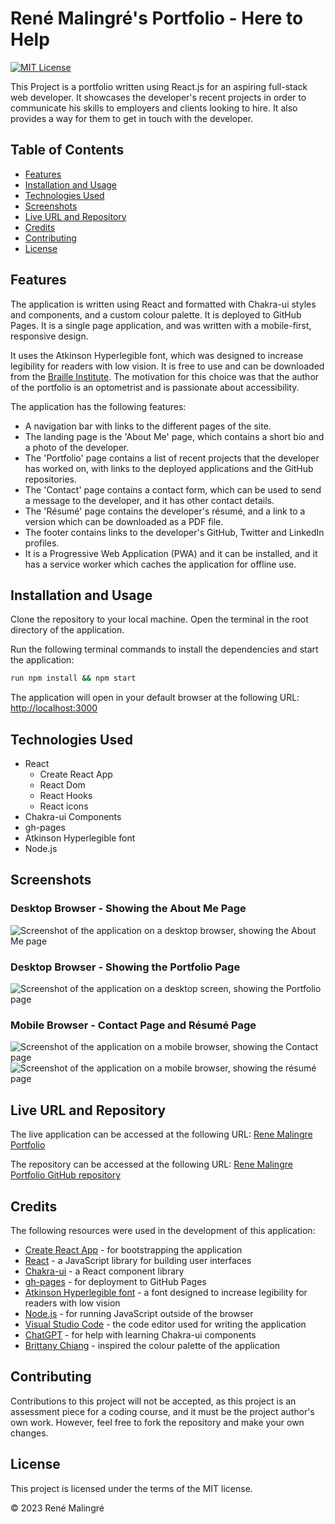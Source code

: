 # René Malingré's Portfolio - Here to Help

 [![MIT License](https://img.shields.io/badge/License-MIT-yellow.svg)](https://opensource.org/licenses/MIT)

This Project is a portfolio written using React.js for an aspiring full-stack web developer. It showcases the developer's recent projects in order to communicate his skills to employers and clients looking to hire. It also provides a way for them to get in touch with the developer.

## Table of Contents

- [Features](#features)
- [Installation and Usage](#installation-and-usage)
- [Technologies Used](#technologies-used)
- [Screenshots](#screenshots)
- [Live URL and Repository](#live-url-and-repository)
- [Credits](#credits)
- [Contributing](#contributing)
- [License](#license)

## Features

 The application is written using React and formatted with Chakra-ui styles and components, and a custom colour palette. It is deployed to GitHub Pages. It is a single page application, and was written with a mobile-first, responsive design.

It uses the Atkinson Hyperlegible font, which was designed to increase legibility for readers with low vision. It is free to use and can be downloaded from the [Braille Institute](https://www.brailleinstitute.org/freefont). The motivation for this choice was that the author of the portfolio is an optometrist and is passionate about accessibility.

The application has the following features:

- A navigation bar with links to the different pages of the site.
- The landing page is the 'About Me' page, which contains a short bio and a photo of the developer.
- The 'Portfolio' page contains a list of recent projects that the developer has worked on, with links to the deployed applications and the GitHub repositories.
- The 'Contact' page contains a contact form, which can be used to send a message to the developer, and it has other contact details.
- The 'Résumé' page contains the developer's résumé, and a link to a version which can be downloaded as a PDF file.
- The footer contains links to the developer's GitHub, Twitter and LinkedIn profiles.
- It is a Progressive Web Application (PWA) and it can be installed, and it has a service worker which caches the application for offline use.

## Installation and Usage

Clone the repository to your local machine. Open the terminal in the root directory of the application.

Run the following terminal commands to install the dependencies and start the application:

```bash
run npm install && npm start
```

The application will open in your default browser at the following URL: [http://localhost:3000](http://localhost:3000)

## Technologies Used

- React
  - Create React App
  - React Dom
  - React Hooks
  - React icons
- Chakra-ui Components
- gh-pages
- Atkinson Hyperlegible font
- Node.js

## Screenshots

### Desktop Browser - Showing the About Me Page

![Screenshot of the application on a desktop browser, showing the About Me page](./docs/images/screenshots/about.png)

### Desktop Browser - Showing the Portfolio Page

![Screenshot of the application on a desktop screen, showing the Portfolio page](./docs/images/screenshots/portfolio.png)

### Mobile Browser - Contact Page and Résumé Page

![Screenshot of the application on a mobile browser, showing the Contact page](./docs/images/screenshots/contact.png)![Screenshot of the application on a mobile browser, showing the résumé page](./docs/images/screenshots/resume.png)

## Live URL and Repository

The live application can be accessed at the following URL: [Rene Malingre Portfolio](https://renemalingre.github.io/here-to-help/)

The repository can be accessed at the following URL: [Rene Malingre Portfolio GitHub repository](https://github.com/ReneMalingre/here-to-help)

## Credits

The following resources were used in the development of this application:

- [Create React App](https://create-react-app.dev/) - for bootstrapping the application
- [React](https://reactjs.org/) - a JavaScript library for building user interfaces
- [Chakra-ui](https://chakra-ui.com/) - a React component library
- [gh-pages](https://www.npmjs.com/package/gh-pages) - for deployment to GitHub Pages
- [Atkinson Hyperlegible font](https://www.brailleinstitute.org/freefont) - a font designed to increase legibility for readers with low vision
- [Node.js](https://nodejs.org/en/) - for running JavaScript outside of the browser
- [Visual Studio Code](https://code.visualstudio.com/) - the code editor used for writing the application
- [ChatGPT](https://chat.openai.com/) - for help with learning Chakra-ui components
- [Brittany Chiang](https://brittanychiang.com/) - inspired the colour palette of the application

## Contributing

Contributions to this project will not be accepted, as this project is an assessment piece for a coding course, and it must be the project author's own work. However, feel free to fork the repository and make your own changes.

## License

This project is licensed under the terms of the MIT license.

© 2023 René Malingré
